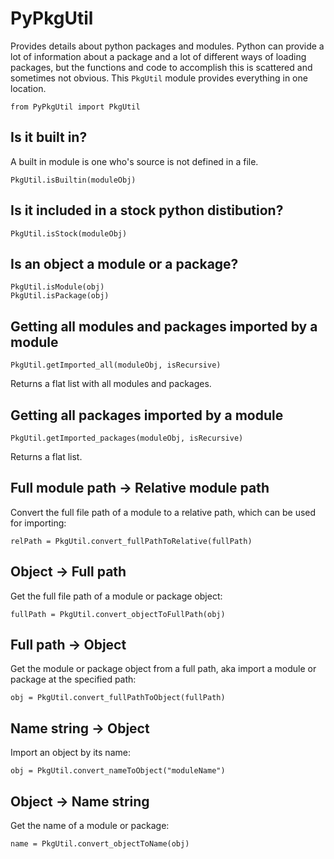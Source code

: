 # <a name="pypkgutil"></a>PyPkgUtil

Provides details about python packages and modules. Python can provide a lot of information about a package and a lot of
different ways of loading packages, but the functions and code to accomplish this is scattered and sometimes not obvious.
This `PkgUtil` module provides everything in one location.

	from PyPkgUtil import PkgUtil

## Is it built in?

A built in module is one who's source is not defined in a file.

	PkgUtil.isBuiltin(moduleObj)

## Is it included in a stock python distibution?

	PkgUtil.isStock(moduleObj)

## Is an object a module or a package?

	PkgUtil.isModule(obj)
	PkgUtil.isPackage(obj)

## Getting all modules and packages imported by a module

	PkgUtil.getImported_all(moduleObj, isRecursive)

Returns a flat list with all modules and packages.

## Getting all packages imported by a module

	PkgUtil.getImported_packages(moduleObj, isRecursive)

Returns a flat list.

## Full module path -> Relative module path

Convert the full file path of a module to a relative path, which can be used for importing:

	relPath = PkgUtil.convert_fullPathToRelative(fullPath)

## Object -> Full path

Get the full file path of a module or package object:

	fullPath = PkgUtil.convert_objectToFullPath(obj)

## Full path -> Object

Get the module or package object from a full path, aka import a module or package at the specified path:

	obj = PkgUtil.convert_fullPathToObject(fullPath)

## Name string -> Object

Import an object by its name:

	obj = PkgUtil.convert_nameToObject("moduleName")

## Object -> Name string

Get the name of a module or package:

	name = PkgUtil.convert_objectToName(obj)
